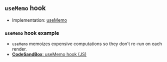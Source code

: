 ## `useMemo` hook

- Implementation: [useMemo](https://github.com/facebook/react/blob/48d475c9ed20ab4344b3f1969716b76d8a476171/packages/react-dom/src/server/ReactPartialRendererHooks.js#L338)

### `useMemo` hook example

- `useMemo` memoizes expensive computations so they don't re-run on each render.
- [**CodeSandBox**: useMemo hook (JS)](https://codesandbox.io/s/21-usememo-u8pxt?file=/src/App.js)
